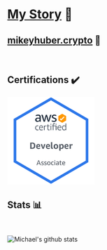 # [My Story](https://mshuber1981.github.io/mshuber1981/index.html) :book:

## [mikeyhuber.crypto](https://ud.me/mikeyhuber.crypto) :money_mouth_face:

</br>

## Certifications :heavy_check_mark:

<a href="https://www.credly.com/badges/b8be6845-1c01-4205-8387-09a97be77004/public_url">
  <!-- <img src="https://raw.githubusercontent.com/mshuber1981/mshuber1981/master/Media/AWS-Developer-Associate-2020.png" width="200px" /> -->
  <img src="/Media/AWS-Developer-Associate-2020.png" width="200px" />
</a>

</br>

## Stats :bar_chart:

</br>

![Michael's github stats](https://github-readme-stats.vercel.app/api?username=mshuber1981&show_icons=true&theme=react)
